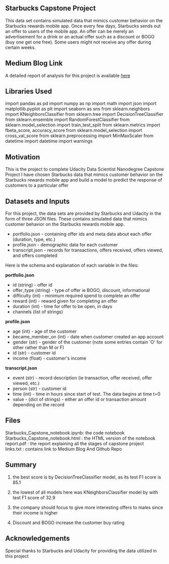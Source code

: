## Starbucks Capstone Project

This data set contains simulated data that mimics customer behavior on the Starbucks rewards mobile app. Once every few days, Starbucks sends out an offer to users of the mobile app. An offer can be merely an advertisement for a drink or an actual offer such as a discount or BOGO (buy one get one free). Some users might not receive any offer during certain weeks.

## Medium Blog Link
A detailed report of analysis for this project is available [here](https://medium.com/@jaskaranbhatia/starbucks-capstone-project-predicting-offer-effectiveness-b09174056f9)

## Libraries Used
 
import pandas as pd
import numpy as np
import math
import json
import matplotlib.pyplot as plt
import seaborn as sns 
from sklearn.neighbors import KNeighborsClassifier
from sklearn.tree import DecisionTreeClassifier
from sklearn.ensemble import RandomForestClassifier
from sklearn.model_selection import train_test_split
from sklearn.metrics import fbeta_score, accuracy_score
from sklearn.model_selection import cross_val_score
from sklearn.preprocessing import MinMaxScaler
from datetime import datetime
import warnings

## Motivation

This is the project to complete Udacity Data Scientist Nanodegree Capstone Project 
I have chosen Starbucks data that mimics customer behavior on the Starbucks rewards mobile app and build a model to predict the response of customers to a particular offer

## Datasets and Inputs

For this project, the data sets are provided by Starbucks and Udacity in the form of three JSON files. These contains simulated data that mimics customer behavior on the Starbucks rewards mobile app.
-   portfolio.json - containing offer ids and meta data about each offer (duration, type, etc.)
-   profile.json - demographic data for each customer
-   transcript.json - records for transactions, offers received, offers viewed, and offers completed

Here is the schema and explanation of each variable in the files:

**portfolio.json**

-   id (string) - offer id
-   offer_type (string) - type of offer ie BOGO, discount, informational
-   difficulty (int) - minimum required spend to complete an offer
-   reward (int) - reward given for completing an offer
-   duration (int) - time for offer to be open, in days
-   channels (list of strings)

**profile.json**

-   age (int) - age of the customer
-   became_member_on (int) - date when customer created an app account
-   gender (str) - gender of the customer (note some entries contain 'O' for other rather than M or F)
-   id (str) - customer id
-   income (float) - customer's income

**transcript.json**

-   event (str) - record description (ie transaction, offer received, offer viewed, etc.)
-   person (str) - customer id
-   time (int) - time in hours since start of test. The data begins at time t=0
-   value - (dict of strings) - either an offer id or transaction amount depending on the record

## Files
Starbucks_Capstone_notebook.ipynb: the code notebook<br/>
Starbucks_Capstone_notebook.html : the HTML version of the notebook<br/>
report.pdf : the report explaining all the stages of capstone project<br/>
links.txt : contains link to Medium Blog And Github Repo

## Summary 

1) the best score is by DecisionTreeClassifier model, as its test F1 score is 85.1

2) the lowest of all models here was KNeighborsClassifier model by with test F1 score of 32.9

3) the company should focus to give more interesting offers to males since their income is higher

4) Discount and BOGO increase the customer buy rating

## Acknowledgements
Special thanks to Starbucks and Udacity for providing the data utilized in this project
